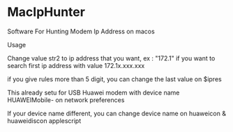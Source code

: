 # MacIpHunter
Software For Hunting Modem Ip Address on macos

Usage

Change value str2 to ip address that you want, ex : "172.1" 
if you want to search first ip address with value 172.1x.xxx.xxx

if you give rules more than 5 digit, you can change the last value on $ipres


This already setu for USB Huawei modem with device name HUAWEIMobile- on network preferences

If your device name different, you can change device name on huaweicon & huaweidiscon applescript
